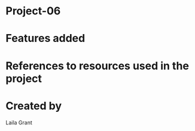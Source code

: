 # Project-06

# Features added

# References to resources used in the project

# Created by
Laila Grant
